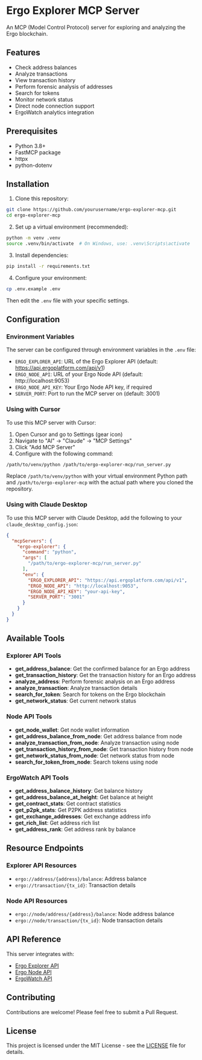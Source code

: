 # Ergo Explorer MCP Server

An MCP (Model Control Protocol) server for exploring and analyzing the Ergo blockchain.

## Features

- Check address balances
- Analyze transactions
- View transaction history
- Perform forensic analysis of addresses
- Search for tokens
- Monitor network status
- Direct node connection support
- ErgoWatch analytics integration

## Prerequisites

- Python 3.8+
- FastMCP package
- httpx
- python-dotenv

## Installation

1. Clone this repository:
```bash
git clone https://github.com/yourusername/ergo-explorer-mcp.git
cd ergo-explorer-mcp
```

2. Set up a virtual environment (recommended):
```bash
python -m venv .venv
source .venv/bin/activate  # On Windows, use: .venv\Scripts\activate
```

3. Install dependencies:
```bash
pip install -r requirements.txt
```

4. Configure your environment:
```bash
cp .env.example .env
```
Then edit the `.env` file with your specific settings.

## Configuration

### Environment Variables

The server can be configured through environment variables in the `.env` file:

- `ERGO_EXPLORER_API`: URL of the Ergo Explorer API (default: https://api.ergoplatform.com/api/v1)
- `ERGO_NODE_API`: URL of your Ergo Node API (default: http://localhost:9053)
- `ERGO_NODE_API_KEY`: Your Ergo Node API key, if required
- `SERVER_PORT`: Port to run the MCP server on (default: 3001)

### Using with Cursor

To use this MCP server with Cursor:

1. Open Cursor and go to Settings (gear icon)
2. Navigate to "AI" → "Claude" → "MCP Settings"
3. Click "Add MCP Server"
4. Configure with the following command:

```bash
/path/to/venv/python /path/to/ergo-explorer-mcp/run_server.py
```

Replace `/path/to/venv/python` with your virtual environment Python path and `/path/to/ergo-explorer-mcp` with the actual path where you cloned the repository.

### Using with Claude Desktop

To use this MCP server with Claude Desktop, add the following to your `claude_desktop_config.json`:

```json
{
  "mcpServers": {
    "ergo-explorer": {
      "command": "python",
      "args": [
        "/path/to/ergo-explorer-mcp/run_server.py"
      ],
      "env": {
        "ERGO_EXPLORER_API": "https://api.ergoplatform.com/api/v1",
        "ERGO_NODE_API": "http://localhost:9053",
        "ERGO_NODE_API_KEY": "your-api-key",
        "SERVER_PORT": "3001"
      }
    }
  }
}
```

## Available Tools

### Explorer API Tools

- **get_address_balance**: Get the confirmed balance for an Ergo address
- **get_transaction_history**: Get the transaction history for an Ergo address
- **analyze_address**: Perform forensic analysis on an Ergo address
- **analyze_transaction**: Analyze transaction details
- **search_for_token**: Search for tokens on the Ergo blockchain
- **get_network_status**: Get current network status

### Node API Tools

- **get_node_wallet**: Get node wallet information
- **get_address_balance_from_node**: Get address balance from node
- **analyze_transaction_from_node**: Analyze transaction using node
- **get_transaction_history_from_node**: Get transaction history from node
- **get_network_status_from_node**: Get network status from node
- **search_for_token_from_node**: Search tokens using node

### ErgoWatch API Tools

- **get_address_balance_history**: Get balance history
- **get_address_balance_at_height**: Get balance at height
- **get_contract_stats**: Get contract statistics
- **get_p2pk_stats**: Get P2PK address statistics
- **get_exchange_addresses**: Get exchange address info
- **get_rich_list**: Get address rich list
- **get_address_rank**: Get address rank by balance

## Resource Endpoints

### Explorer API Resources
- `ergo://address/{address}/balance`: Address balance
- `ergo://transaction/{tx_id}`: Transaction details

### Node API Resources
- `ergo://node/address/{address}/balance`: Node address balance
- `ergo://node/transaction/{tx_id}`: Node transaction details

## API Reference

This server integrates with:
- [Ergo Explorer API](https://api.ergoplatform.com/api/v1)
- [Ergo Node API](https://github.com/ergoplatform/ergo/blob/master/src/main/resources/api/openapi.yaml)
- [ErgoWatch API](https://api.ergo.watch/docs)

## Contributing

Contributions are welcome! Please feel free to submit a Pull Request.

## License

This project is licensed under the MIT License - see the [LICENSE](LICENSE) file for details.